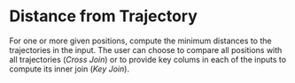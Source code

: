 # Distance from Trajectory

For one or more given positions, compute the minimum distances to the trajectories in the input. The user can choose to compare all positions with all trajectories (*Cross Join*) or to provide key colums in each of the inputs to compute its inner join (*Key Join*).

